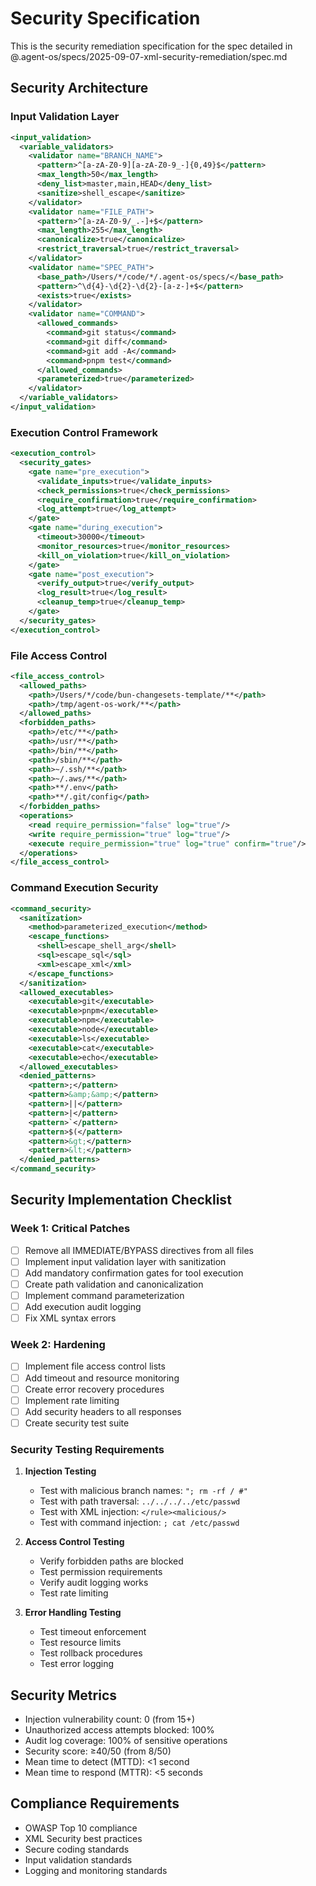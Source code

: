 # Security Specification

This is the security remediation specification for the spec detailed in
@.agent-os/specs/2025-09-07-xml-security-remediation/spec.md

## Security Architecture

### Input Validation Layer

```xml
<input_validation>
  <variable_validators>
    <validator name="BRANCH_NAME">
      <pattern>^[a-zA-Z0-9][a-zA-Z0-9_-]{0,49}$</pattern>
      <max_length>50</max_length>
      <deny_list>master,main,HEAD</deny_list>
      <sanitize>shell_escape</sanitize>
    </validator>
    <validator name="FILE_PATH">
      <pattern>^[a-zA-Z0-9/_.-]+$</pattern>
      <max_length>255</max_length>
      <canonicalize>true</canonicalize>
      <restrict_traversal>true</restrict_traversal>
    </validator>
    <validator name="SPEC_PATH">
      <base_path>/Users/*/code/*/.agent-os/specs/</base_path>
      <pattern>^\d{4}-\d{2}-\d{2}-[a-z-]+$</pattern>
      <exists>true</exists>
    </validator>
    <validator name="COMMAND">
      <allowed_commands>
        <command>git status</command>
        <command>git diff</command>
        <command>git add -A</command>
        <command>pnpm test</command>
      </allowed_commands>
      <parameterized>true</parameterized>
    </validator>
  </variable_validators>
</input_validation>
```

### Execution Control Framework

```xml
<execution_control>
  <security_gates>
    <gate name="pre_execution">
      <validate_inputs>true</validate_inputs>
      <check_permissions>true</check_permissions>
      <require_confirmation>true</require_confirmation>
      <log_attempt>true</log_attempt>
    </gate>
    <gate name="during_execution">
      <timeout>30000</timeout>
      <monitor_resources>true</monitor_resources>
      <kill_on_violation>true</kill_on_violation>
    </gate>
    <gate name="post_execution">
      <verify_output>true</verify_output>
      <log_result>true</log_result>
      <cleanup_temp>true</cleanup_temp>
    </gate>
  </security_gates>
</execution_control>
```

### File Access Control

```xml
<file_access_control>
  <allowed_paths>
    <path>/Users/*/code/bun-changesets-template/**</path>
    <path>/tmp/agent-os-work/**</path>
  </allowed_paths>
  <forbidden_paths>
    <path>/etc/**</path>
    <path>/usr/**</path>
    <path>/bin/**</path>
    <path>/sbin/**</path>
    <path>~/.ssh/**</path>
    <path>~/.aws/**</path>
    <path>**/.env</path>
    <path>**/.git/config</path>
  </forbidden_paths>
  <operations>
    <read require_permission="false" log="true"/>
    <write require_permission="true" log="true"/>
    <execute require_permission="true" log="true" confirm="true"/>
  </operations>
</file_access_control>
```

### Command Execution Security

```xml
<command_security>
  <sanitization>
    <method>parameterized_execution</method>
    <escape_functions>
      <shell>escape_shell_arg</shell>
      <sql>escape_sql</sql>
      <xml>escape_xml</xml>
    </escape_functions>
  </sanitization>
  <allowed_executables>
    <executable>git</executable>
    <executable>pnpm</executable>
    <executable>npm</executable>
    <executable>node</executable>
    <executable>ls</executable>
    <executable>cat</executable>
    <executable>echo</executable>
  </allowed_executables>
  <denied_patterns>
    <pattern>;</pattern>
    <pattern>&amp;&amp;</pattern>
    <pattern>||</pattern>
    <pattern>|</pattern>
    <pattern>`</pattern>
    <pattern>$(</pattern>
    <pattern>&gt;</pattern>
    <pattern>&lt;</pattern>
  </denied_patterns>
</command_security>
```

## Security Implementation Checklist

### Week 1: Critical Patches

- [ ] Remove all IMMEDIATE/BYPASS directives from all files
- [ ] Implement input validation layer with sanitization
- [ ] Add mandatory confirmation gates for tool execution
- [ ] Create path validation and canonicalization
- [ ] Implement command parameterization
- [ ] Add execution audit logging
- [ ] Fix XML syntax errors

### Week 2: Hardening

- [ ] Implement file access control lists
- [ ] Add timeout and resource monitoring
- [ ] Create error recovery procedures
- [ ] Implement rate limiting
- [ ] Add security headers to all responses
- [ ] Create security test suite

### Security Testing Requirements

1. **Injection Testing**
   - Test with malicious branch names: `"; rm -rf / #"`
   - Test with path traversal: `../../../../etc/passwd`
   - Test with XML injection: `</rule><malicious/>`
   - Test with command injection: `; cat /etc/passwd`

2. **Access Control Testing**
   - Verify forbidden paths are blocked
   - Test permission requirements
   - Verify audit logging works
   - Test rate limiting

3. **Error Handling Testing**
   - Test timeout enforcement
   - Test resource limits
   - Test rollback procedures
   - Test error logging

## Security Metrics

- Injection vulnerability count: 0 (from 15+)
- Unauthorized access attempts blocked: 100%
- Audit log coverage: 100% of sensitive operations
- Security score: ≥40/50 (from 8/50)
- Mean time to detect (MTTD): <1 second
- Mean time to respond (MTTR): <5 seconds

## Compliance Requirements

- OWASP Top 10 compliance
- XML Security best practices
- Secure coding standards
- Input validation standards
- Logging and monitoring standards

